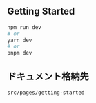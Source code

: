 ## Getting Started

```bash
npm run dev
# or
yarn dev
# or
pnpm dev
```

## ドキュメント格納先

`src/pages/getting-started`